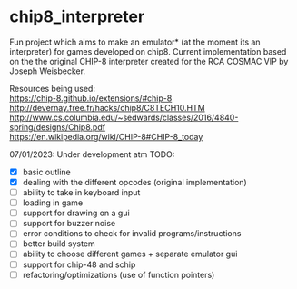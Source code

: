 # chip8_interpreter
Fun project which aims to make an emulator* (at the moment its an interpreter) for games developed on chip8. 
Current implementation based on the the original CHIP-8 interpreter created for the RCA COSMAC VIP by Joseph Weisbecker.

Resources being used:  
https://chip-8.github.io/extensions/#chip-8
http://devernay.free.fr/hacks/chip8/C8TECH10.HTM   
http://www.cs.columbia.edu/~sedwards/classes/2016/4840-spring/designs/Chip8.pdf  
https://en.wikipedia.org/wiki/CHIP-8#CHIP-8_today

07/01/2023:
Under development atm
TODO:  
- [x] basic outline
- [x] dealing with the different opcodes (original implementation)
- [ ] ability to take in keyboard input
- [ ] loading in game
- [ ] support for drawing on a gui
- [ ] support for buzzer noise
- [ ] error conditions to check for invalid programs/instructions
- [ ] better build system
- [ ] ability to choose different games + separate emulator gui
- [ ] support for chip-48 and schip
- [ ] refactoring/optimizations (use of function pointers)
